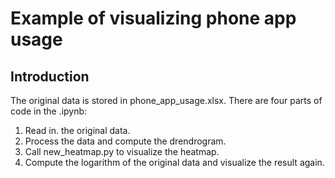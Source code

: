 # Example of visualizing phone app usage


Introduction
---------------

The original data is stored in phone_app_usage.xlsx. There are four parts of code in the .ipynb:
1. Read in. the original data.
2. Process the data and compute the drendrogram.
3. Call new_heatmap.py to visualize the heatmap.
4. Compute the logarithm of the original data and visualize the result again.